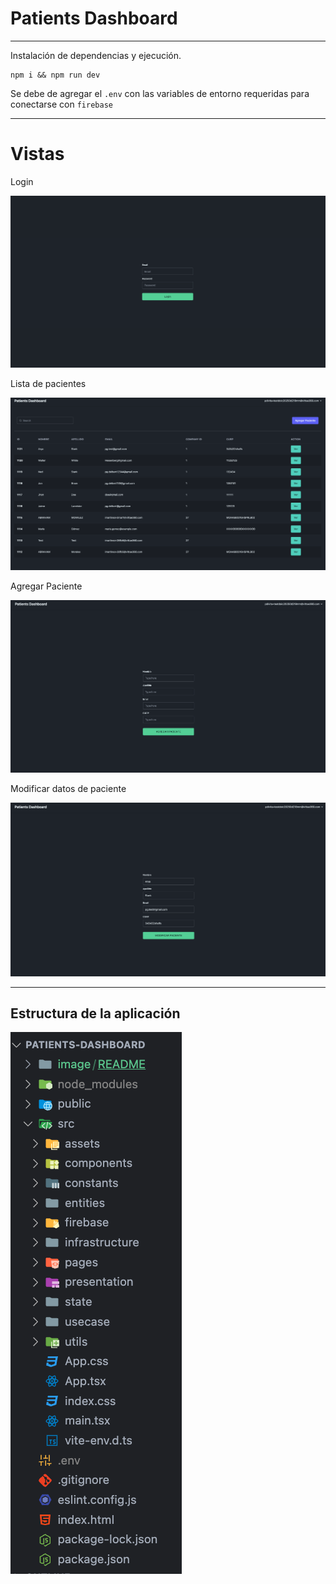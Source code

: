 # Patients Dashboard

---

Instalación de dependencias y ejecución.

```
npm i && npm run dev
```

Se debe de agregar el `.env` con las variables de entorno requeridas para conectarse con `firebase`

---

# Vistas

Login

![1741284687489](image/README/1741284687489.png)

Lista de pacientes

![1741284755345](image/README/1741284755345.png)

Agregar Paciente

![1741284805666](image/README/1741284805666.png)

Modificar datos de paciente

![1741285180963](image/README/1741285180963.png)

---

## Estructura de la aplicación

![1741285274804](image/README/1741285274804.png)
